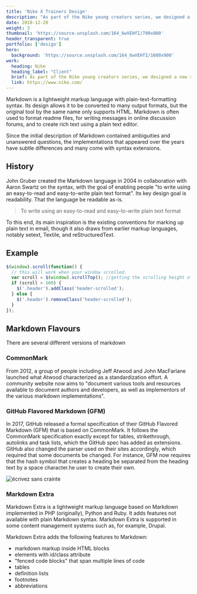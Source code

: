 ```yaml
---
title: 'Nike X Trainers Design'
description: "As part of the Nike young creators series, we designed a new sneaker for the Nike X"
date: 2018-12-20
weight: 3
thumbnail: 'https://source.unsplash.com/164_6wVEHfI/700x800'
header_transparent: true
portfolio: ['design']
hero:
  background: 'https://source.unsplash.com/164_6wVEHfI/1600x900'
work:
  heading: Nike
  heading_label: "Client"
  brief: As part of the Nike young creators series, we designed a new sneaker for the Nike X
  link: https://www.nike.com/
---
```


Markdown is a lightweight markup language with plain-text-formatting syntax. Its design allows it to be converted to many output formats, but the original tool by the same name only supports HTML. Markdown is often used to format readme files, for writing messages in online discussion forums, and to create rich text using a plain text editor.

Since the initial description of Markdown contained ambiguities and unanswered questions, the implementations that appeared over the years have subtle differences and many come with syntax extensions.

## History

John Gruber created the Markdown language in 2004 in collaboration with Aaron Swartz on the syntax, with the goal of enabling people "to write using an easy-to-read and easy-to-write plain text format". Its key design goal is readability. That the language be readable as-is. 

> To write using an easy-to-read and easy-to-write plain text format

To this end, its main inspiration is the existing conventions for marking up plain text in email, though it also draws from earlier markup languages, notably setext, Textile, and reStructuredText.

## Example

```js
$(window).scroll(function() {
  // this will work when your window scrolled.
  var scroll = $(window).scrollTop(); //getting the scrolling height of window
  if (scroll > 100) {
    $('.header').addClass('header-scrolled');
  } else {
    $('.header').removeClass('header-scrolled');
  }
});
```

## Markdown Flavours

There are several different versions of markdown

### CommonMark

From 2012, a group of people including Jeff Atwood and John MacFarlane launched what Atwood characterized as a standardization effort. A community website now aims to "document various tools and resources available to document authors and developers, as well as implementors of the various markdown implementations".

### GitHub Flavored Markdown (GFM)

In 2017, GitHub released a formal specification of their GitHub Flavored Markdown (GFM) that is based on CommonMark. It follows the CommonMark specification exactly except for tables, strikethrough, autolinks and task lists, which the GitHub spec has added as extensions. GitHub also changed the parser used on their sites accordingly, which required that some documents be changed. For instance, GFM now requires that the hash symbol that creates a heading be separated from the heading text by a space character.he user to create their own.

![écrivez sans crainte](/images/posts/hannah-grace-j9JoYpaJH3A-unsplash-800.jpg)

### Markdown Extra

Markdown Extra is a lightweight markup language based on Markdown implemented in PHP (originally), Python and Ruby. It adds features not available with plain Markdown syntax. Markdown Extra is supported in some content management systems such as, for example, Drupal.

Markdown Extra adds the following features to Markdown:

* markdown markup inside HTML blocks
* elements with id/class attribute
* "fenced code blocks" that span multiple lines of code
* tables
* definition lists
* footnotes
* abbreviations